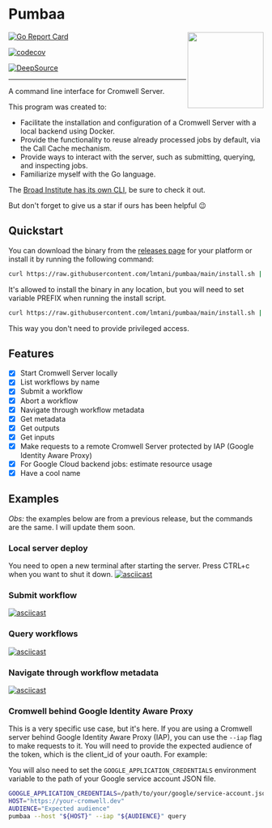 # Pumbaa

<img align="right" height="150" src="https://github.com/lmtani/pumbaa/assets/12699242/2abc456d-609a-4f32-89a0-d12a597a652f">

[![Go Report Card](https://goreportcard.com/badge/github.com/lmtani/pumbaa)](https://goreportcard.com/report/github.com/lmtani/pumbaa)

[![codecov](https://codecov.io/gh/lmtani/pumbaa/branch/main/graph/badge.svg?token=IZHS203UA7)](https://codecov.io/gh/lmtani/pumbaa)

[![DeepSource](https://deepsource.io/gh/lmtani/pumbaa.svg/?label=active+issues&show_trend=true&token=AqgzwJfwaA6RBPpVTGK11it0)](https://deepsource.io/gh/lmtani/pumbaa/?ref=repository-badge)



<!-- ![Screenshot from 2023-06-06 09-13-12](https://github.com/lmtani/pumbaa/assets/12699242/191aa13e-6ca5-436b-b798-a62ff3619f29) -->
---

A command line interface for Cromwell Server.

This program was created to:

- Facilitate the installation and configuration of a Cromwell Server with a local backend using Docker.
- Provide the functionality to reuse already processed jobs by default, via the Call Cache mechanism.
- Provide ways to interact with the server, such as submitting, querying, and inspecting jobs.
- Familiarize myself with the Go language.

The [Broad Institute has its own CLI](https://github.com/broadinstitute/cromshell), be sure to check it out.

But don't forget to give us a star if ours has been helpful 😉

## Quickstart

You can download the binary from the [releases page](https://github.com/lmtani/pumbaa/releases) for your platform or install it by running the following command:

```bash
curl https://raw.githubusercontent.com/lmtani/pumbaa/main/install.sh | bash
```

It's allowed to install the binary in any location, but you will need to set variable PREFIX when running the install script.

```bash
curl https://raw.githubusercontent.com/lmtani/pumbaa/main/install.sh | PREFIX=/home/taniguti/bin bash
```

This way you don't need to provide privileged access.

## Features

- [x] Start Cromwell Server locally
- [x] List workflows by name
- [x] Submit a workflow
- [x] Abort a workflow
- [x] Navigate through workflow metadata
- [x] Get metadata
- [x] Get outputs
- [x] Get inputs
- [x] Make requests to a remote Cromwell Server protected by IAP (Google Identity Aware Proxy)
- [x] For Google Cloud backend jobs: estimate resource usage
- [x] Have a cool name

## Examples

_Obs:_ the examples below are from a previous release, but the commands are the same. I will update them soon.

### Local server deploy

You need to open a new terminal after starting the server. Press CTRL+c when you want to shut it down.
[![asciicast](https://asciinema.org/a/9oHGhq7t2CGpBMl3M0vicA67Q.svg)](https://asciinema.org/a/9oHGhq7t2CGpBMl3M0vicA67Q)

### Submit workflow

[![asciicast](https://asciinema.org/a/rSGGiYwAOITWNx4gX4Qtq8h8F.svg)](https://asciinema.org/a/rSGGiYwAOITWNx4gX4Qtq8h8F)

### Query workflows
[![asciicast](https://asciinema.org/a/JTQR8Va7bnHhYIZ5uxSWfZBse.svg)](https://asciinema.org/a/JTQR8Va7bnHhYIZ5uxSWfZBse)

### Navigate through workflow metadata

[![asciicast](https://asciinema.org/a/yxDZp4H2DYAWStjS2nPvsAIqM.svg)](https://asciinema.org/a/yxDZp4H2DYAWStjS2nPvsAIqM)


### Cromwell behind Google Identity Aware Proxy

This is a very specific use case, but it's here. If you are using a Cromwell server behind Google Identity Aware Proxy (IAP), you can use the `--iap` flag to make requests to it. You will need to provide the expected audience of the token, which is the client_id of your oauth. For example:

You will also need to set the `GOOGLE_APPLICATION_CREDENTIALS` environment variable to the path of your Google service account JSON file.

```bash
GOOGLE_APPLICATION_CREDENTIALS=/path/to/your/google/service-account.json
HOST="https://your-cromwell.dev"
AUDIENCE="Expected audience"
pumbaa --host "${HOST}" --iap "${AUDIENCE}" query
```
